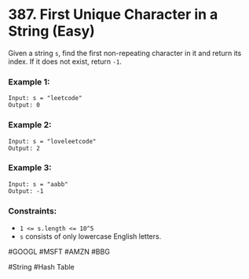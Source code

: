 # 387. First Unique Character in a String (Easy)

Given a string `s`, find the first non-repeating character in it and return its index. If it does not exist, return `-1`.

### Example 1:

```
Input: s = "leetcode"
Output: 0
```

### Example 2:

```
Input: s = "loveleetcode"
Output: 2
```

### Example 3:

```
Input: s = "aabb"
Output: -1
```

### Constraints:

- `1 <= s.length <= 10^5`
- `s` consists of only lowercase English letters.

#GOOGL #MSFT #AMZN #BBG

#String #Hash Table
